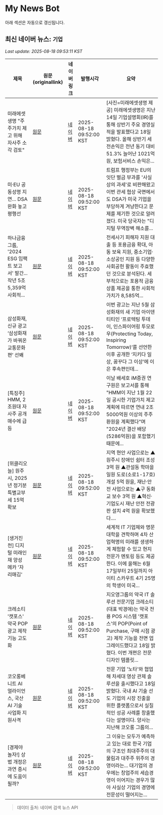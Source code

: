# My News Bot

아래 섹션은 자동으로 갱신됩니다.

<!-- NEWS:START -->
## 최신 네이버 뉴스: `기업`
_Last update: 2025-08-18 09:53:11 KST_

| 제목 | 원문(originallink) | 네이버 링크 | 발행시각 | 요약 |
|---|---|---|---|---|
| 미래에셋생명 "주주가치 제고 위해 자사주 소각 검토" | [원문](https://www.joongangenews.com/news/articleView.html?idxno=443407) | [네이버](https://www.joongangenews.com/news/articleView.html?idxno=443407) | 2025-08-18 09:52:00 KST | [사진=미래에셋생명 제공]  미래에셋생명은 지난 14일 기업설명회(IR)를 통해 상반기 주요 경영실적을 발표했다고 18일 밝혔다. 올해 상반기 세전손익은 전년 동기 대비 51.3% 늘어난 1021억원, 보험서비스 손익은... |
| 미·EU 공동성명 지연… DSA 완화 놓고 평행선 | [원문](https://www.pinpointnews.co.kr/news/articleView.html?idxno=368977) | [네이버](https://www.pinpointnews.co.kr/news/articleView.html?idxno=368977) | 2025-08-18 09:52:00 KST | 트럼프 행정부는 EU의 잇단 벌금 부과를 '사실상의 과세'로 비판해왔고 이번 관세 협상 국면에서도 DSA가 미국 기업을 부당하게 겨냥한다고 문제를 제기한 것으로 알려졌다. 미국 당국자는 "디지털 무역장벽 해소를... |
| 하나금융그룹, '2024 ESG 임팩트 보고서' 발간... 작년 5조 5,359억 사회적... | [원문](https://www.koreaittimes.com/news/articleView.html?idxno=144687) | [네이버](https://www.koreaittimes.com/news/articleView.html?idxno=144687) | 2025-08-18 09:52:00 KST | 전세사기 피해자 지원 대출 등 포용금융 확대, 아동 보육 지원, 중소기업·소상공인 지원 등 다양한 사회공헌 활동이 주효했던 것으로 분석된다. 세부적으로는 포용적 금융상품 제공을 통한 사회적 가치가 8,585억... |
| 삼성화재, 신규 광고 ‘삼성화재가 바꿔온 교통문화 편’ 선봬 | [원문](https://www.youthdaily.co.kr/news/article.html?no=192855) | [네이버](https://www.youthdaily.co.kr/news/article.html?no=192855) | 2025-08-18 09:52:00 KST | 이번 광고는 지난 5월 삼성화재의 새 기업 아이덴티티인 ‘프로텍팅 투데이, 인스파이어링 투모로우(Protecting Today, Inspiring Tomorrow)’를 선언한 이후 공개한 ‘지키다 일상, 꿈꾸다 그 이상’에 이은 후속편인데... |
| [특징주] HMM, 2조원대 자사주 공개매수에 급등 | [원문](http://www.metroseoul.co.kr/article/20250818500070) | [네이버](http://www.metroseoul.co.kr/article/20250818500070) | 2025-08-18 09:52:00 KST | 이날 배세호 iM증권 연구원은 보고서를 통해 "HMM이 지난 1월 22일 공시한 기업가치 제고 계획에 따르면 연내 2조5000억원 이상의 주주환원을 계획했다"며 "2024년 결산 배당(5286억원)을 포함했기 때문에... |
| [위클리오늘] 원주시, 2025년 정기분 특별교부세 15억 확보 | [원문](http://www.weeklytoday.com/news/articleView.html?idxno=717386) | [네이버](http://www.weeklytoday.com/news/articleView.html?idxno=717386) | 2025-08-18 09:52:00 KST | 지역 현안 사업으로는 ▲원주시 장애인 쉼터 조성 3억 원 ▲관설동 학마을 일원 도로(소로1-17호) 개설 5억 원을, 재난·안전 사업으로는 ▲구 동화교 보수 3억 원 ▲혁신·기업도시 재난 안전 전광판 설치 4억 원을 확보했다.... |
| [생거진천] 디지털 미래인재 양성 메카 '자리매김' | [원문](http://www.ttlnews.com/news/articleView.html?idxno=3022059) | [네이버](http://www.ttlnews.com/news/articleView.html?idxno=3022059) | 2025-08-18 09:52:00 KST | 세계적 IT 기업체와 명문대학을 견학하며 4차 산업혁명의 미래를 생생하게 체험할 수 있고 현지 전문가 멘토링 등도 제공한다. 이에 올해는 6월 17일부터 25일까지 아이티 스카우트 4기 25명의 학생이 미국... |
| 크레소티 '캣포스' 약국 POP 광고 제작 기능 고도화 | [원문](https://www.kpanews.co.kr/article/show.asp?idx=262088&category=B) | [네이버](https://www.kpanews.co.kr/article/show.asp?idx=262088&category=B) | 2025-08-18 09:52:00 KST | 지오영그룹의 약국 IT 솔루션 전문기업 크레소티(대표 박경애)는 약국 전용 POS 시스템 '캣포스'의 POP(Point of Purchase, 구매 시점 광고) 제작 기능을 전면 업그레이드했다고 18일 밝혔다. 이번 개편은 전문 디자인 템플릿... |
| 코오롱베니트 AI 얼라이언스, 국산 AI 기술 사업화 지원사격 | [원문](http://www.srtimes.kr/news/articleView.html?idxno=183736) | [네이버](http://www.srtimes.kr/news/articleView.html?idxno=183736) | 2025-08-18 09:52:00 KST | 전문 기업 '노타'와 협업해 차세대 영상 관제 솔루션을 출시했다고 18일 밝혔다. 국내 AI 기술 선도 기업의 시장 진출을 위한 플랫폼으로서 실질적인 성공 사례를 창출했다는 설명이다. 양사는 지난해 코오롱 그룹의... |
| [경제야 놀자!] 상법 개정은 과연 증시에 도움이 될까? | [원문](https://www.ccdailynews.com/news/articleView.html?idxno=2362026) | [네이버](https://www.ccdailynews.com/news/articleView.html?idxno=2362026) | 2025-08-18 09:52:00 KST | 그 이유는 모두가 예측하고 있는 대로 한국 기업의 구조인 최대주주의 대물림과 대주주 위주의 경영이라는... 대기업의 경우에는 창업주의 세습경영이 이어지는 경우가 많아 사실상 기업의 경영에 전문성이 떨어지는... |

> 데이터 출처: 네이버 검색 뉴스 API
<!-- NEWS:END -->
